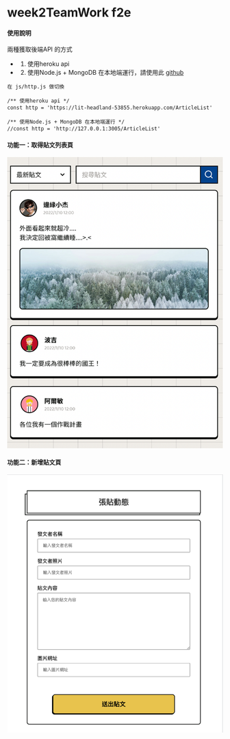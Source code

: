 # week2TeamWork f2e

#### 使用說明
兩種獲取後端API 的方式
- 1. 使用heroku api
- 2. 使用Node.js + MongoDB 在本地端運行，請使用此 [github](https://github.com/larrylinr5/week2TeamWork
)


```
在 js/http.js 做切換

/** 使用heroku api */
const http = 'https://lit-headland-53855.herokuapp.com/ArticleList'

/** 使用Node.js + MongoDB 在本地端運行 */
//const http = 'http://127.0.0.1:3005/ArticleList'
```

#### 功能一：取得貼文列表頁
![](image/list.png)

#### 功能二：新增貼文頁
![](image/post.png)
